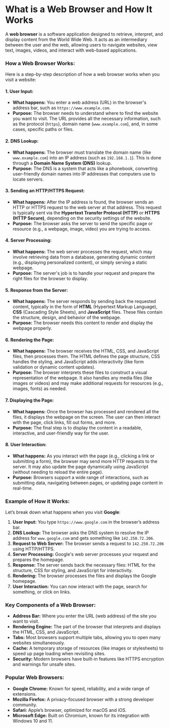 # What is a Web Browser and How It Works

A **web browser** is a software application designed to retrieve, interpret, and display content from the World Wide Web. It acts as an intermediary between the user and the web, allowing users to navigate websites, view text, images, videos, and interact with web-based applications.

### How a Web Browser Works:
Here is a step-by-step description of how a web browser works when you visit a website:

#### 1. **User Input:**
   - **What happens:** You enter a web address (URL) in the browser's address bar, such as `https://www.example.com`.
   - **Purpose:** The browser needs to understand where to find the website you want to visit. The URL provides all the necessary information, such as the protocol (`https`), domain name (`www.example.com`), and, in some cases, specific paths or files.

#### 2. **DNS Lookup:**
   - **What happens:** The browser must translate the domain name (like `www.example.com`) into an IP address (such as `192.168.1.1`). This is done through a **Domain Name System (DNS)** lookup.
   - **Purpose:** The DNS is a system that acts like a phonebook, converting user-friendly domain names into IP addresses that computers use to locate servers.

#### 3. **Sending an HTTP/HTTPS Request:**
   - **What happens:** After the IP address is found, the browser sends an HTTP or HTTPS request to the web server at that address. This request is typically sent via the **Hypertext Transfer Protocol (HTTP)** or **HTTPS (HTTP Secure)**, depending on the security settings of the website.
   - **Purpose:** The browser asks the server to send the specific page or resource (e.g., a webpage, image, video) you are trying to access.

#### 4. **Server Processing:**
   - **What happens:** The web server processes the request, which may involve retrieving data from a database, generating dynamic content (e.g., displaying personalized content), or simply serving a static webpage.
   - **Purpose:** The server's job is to handle your request and prepare the right files for the browser to display.

#### 5. **Response from the Server:**
   - **What happens:** The server responds by sending back the requested content, typically in the form of **HTML** (Hypertext Markup Language), **CSS** (Cascading Style Sheets), and **JavaScript** files. These files contain the structure, design, and behavior of the webpage.
   - **Purpose:** The browser needs this content to render and display the webpage properly.

#### 6. **Rendering the Page:**
   - **What happens:** The browser receives the HTML, CSS, and JavaScript files, then processes them. The HTML defines the page structure, CSS handles the styling, and JavaScript adds interactivity (like form validation or dynamic content updates).
   - **Purpose:** The browser interprets these files to construct a visual representation of the webpage. It also handles any media files (like images or videos) and may make additional requests for resources (e.g., images, fonts) as needed.

#### 7. **Displaying the Page:**
   - **What happens:** Once the browser has processed and rendered all the files, it displays the webpage on the screen. The user can then interact with the page, click links, fill out forms, and more.
   - **Purpose:** The final step is to display the content in a readable, interactive, and user-friendly way for the user.

#### 8. **User Interaction:**
   - **What happens:** As you interact with the page (e.g., clicking a link or submitting a form), the browser may send more HTTP requests to the server. It may also update the page dynamically using JavaScript (without needing to reload the entire page).
   - **Purpose:** Browsers support a wide range of interactions, such as submitting data, navigating between pages, or updating page content in real-time.

### Example of How it Works:
Let’s break down what happens when you visit **Google**:

1. **User Input:** You type `https://www.google.com` in the browser’s address bar.
2. **DNS Lookup:** The browser asks the DNS system to resolve the IP address for `www.google.com` and gets something like `142.250.72.206`.
3. **Request to Web Server:** The browser sends a request to `142.250.72.206` using HTTP/HTTPS.
4. **Server Processing:** Google's web server processes your request and prepares the homepage.
5. **Response:** The server sends back the necessary files: HTML for the structure, CSS for styling, and JavaScript for interactivity.
6. **Rendering:** The browser processes the files and displays the Google homepage.
7. **User Interaction:** You can now interact with the page, search for something, or click on links.

### Key Components of a Web Browser:
- **Address Bar:** Where you enter the URL (web address) of the site you want to visit.
- **Rendering Engine:** The part of the browser that interprets and displays the HTML, CSS, and JavaScript.
- **Tabs:** Most browsers support multiple tabs, allowing you to open many websites simultaneously.
- **Cache:** A temporary storage of resources (like images or stylesheets) to speed up page loading when revisiting sites.
- **Security:** Modern browsers have built-in features like HTTPS encryption and warnings for unsafe sites.

### Popular Web Browsers:
- **Google Chrome:** Known for speed, reliability, and a wide range of extensions.
- **Mozilla Firefox:** A privacy-focused browser with a strong developer community.
- **Safari:** Apple’s browser, optimized for macOS and iOS.
- **Microsoft Edge:** Built on Chromium, known for its integration with Windows 10 and 11.
